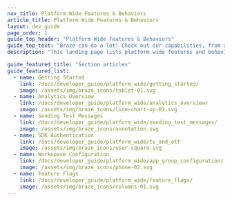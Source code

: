 ```yaml
---
nav_title: Platform Wide Features & Behaviors
article_title: Platform Wide Features & Behaviors
layout: dev_guide
page_order: 1
guide_top_header: "Platform Wide Features & Behaviors"
guide_top_text: "Braze can do a lot! Check out our capabilities, from a developer frame of mind."
description: "This landing page lists platform wide features and behaviors like workspace configuration, analytics overview, sending test messages, and feature flags."

guide_featured_title: "Section articles"
guide_featured_list:
  - name: Getting Started
    link: /docs/developer_guide/platform_wide/getting_started/
    image: /assets/img/braze_icons/tablet-01.svg
  - name: Analytics Overview
    link: /docs/developer_guide/platform_wide/analytics_overview/
    image: /assets/img/braze_icons/line-chart-up-01.svg
  - name: Sending Test Messages
    link: /docs/developer_guide/platform_wide/sending_test_messages/
    image: /assets/img/braze_icons/annotation.svg
  - name: SDK Authentication
    link: /docs/developer_guide/platform_wide/tv_and_ott
    image: /assets/img/braze_icons/user-square.svg 
  - name: Workspace Configuration
    link: /docs/developer_guide/platform_wide/app_group_configuration/
    image: /assets/img/braze_icons/phone-02.svg
  - name: Feature Flags
    link: /docs/developer_guide/platform_wide/feature_flags/
    image: /assets/img/braze_icons/columns-01.svg
---
```

